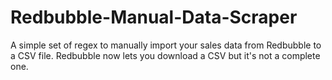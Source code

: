 # Redbubble-Manual-Data-Scraper
A simple set of regex to manually import your sales data from Redbubble to a CSV file. Redbubble now lets you download a CSV but it's not a complete one.
